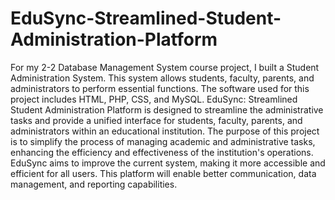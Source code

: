 # EduSync-Streamlined-Student-Administration-Platform

For my 2-2 Database Management System course project, I built a Student Administration System. This system allows students, faculty, parents, and administrators to perform essential functions. The software used for this project includes HTML, PHP, CSS, and MySQL.
EduSync: Streamlined Student Administration Platform is designed to streamline the 
administrative tasks and provide a unified interface for students, faculty, parents, and 
administrators within an educational institution. The purpose of this project is to simplify 
the process of managing academic and administrative tasks, enhancing the efficiency and 
effectiveness of the institution's operations. EduSync aims to improve the current system, 
making it more accessible and efficient for all users. This platform will enable better 
communication, data management, and reporting capabilities.
